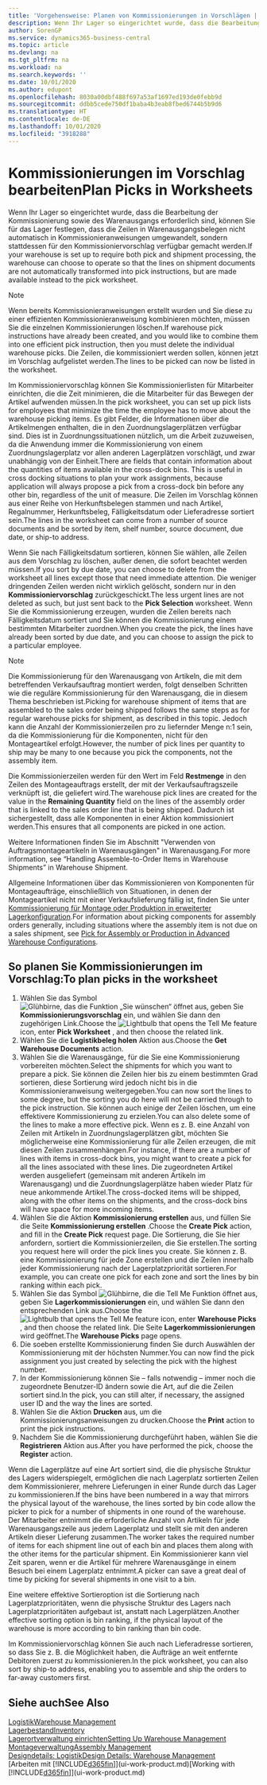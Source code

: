 ```yaml
---
title: 'Vorgehensweise: Planen von Kommissionierungen in Vorschlägen | Microsoft Docs'
description: Wenn Ihr Lager so eingerichtet wurde, dass die Bearbeitung der Kommissionierung sowie des Warenausgangs erforderlich sind, können Sie für das Lager festlegen, dass die Zeilen in Warenausgangsbelegen nicht automatisch in Kommissionieranweisungen umgewandelt, sondern stattdessen für den Kommissioniervorschlag verfügbar gemacht werden.
author: SorenGP
ms.service: dynamics365-business-central
ms.topic: article
ms.devlang: na
ms.tgt_pltfrm: na
ms.workload: na
ms.search.keywords: ''
ms.date: 10/01/2020
ms.author: edupont
ms.openlocfilehash: 8030a00dbf488f697a53af1697ed193de0febb9d
ms.sourcegitcommit: ddbb5cede750df1baba4b3eab8fbed6744b5b9d6
ms.translationtype: HT
ms.contentlocale: de-DE
ms.lasthandoff: 10/01/2020
ms.locfileid: "3918288"
---
```

# <a name="plan-picks-in-worksheets"></a><span data-ttu-id="c98ac-103">Kommissionierungen im Vorschlag bearbeiten</span><span class="sxs-lookup"><span data-stu-id="c98ac-103">Plan Picks in Worksheets</span></span>

<span data-ttu-id="c98ac-104">Wenn Ihr Lager so eingerichtet wurde, dass die Bearbeitung der Kommissionierung sowie des Warenausgangs erforderlich sind, können Sie für das Lager festlegen, dass die Zeilen in Warenausgangsbelegen nicht automatisch in Kommissionieranweisungen umgewandelt, sondern stattdessen für den Kommissioniervorschlag verfügbar gemacht werden.</span><span class="sxs-lookup"><span data-stu-id="c98ac-104">If your warehouse is set up to require both pick and shipment processing, the warehouse can choose to operate so that the lines on shipment documents are not automatically transformed into pick instructions, but are made available instead to the pick worksheet.</span></span>  

> [!NOTE]  
> <span data-ttu-id="c98ac-105">Wenn bereits Kommissionieranweisungen erstellt wurden und Sie diese zu einer effizienten Kommissionieranweisung kombinieren möchten, müssen Sie die einzelnen Kommissionierungen löschen.</span><span class="sxs-lookup"><span data-stu-id="c98ac-105">If warehouse pick instructions have already been created, and you would like to combine them into one efficient pick instruction, then you must delete the individual warehouse picks.</span></span> <span data-ttu-id="c98ac-106">Die Zeilen, die kommissioniert werden sollen, können jetzt im Vorschlag aufgelistet werden.</span><span class="sxs-lookup"><span data-stu-id="c98ac-106">The lines to be picked can now be listed in the worksheet.</span></span>  

<span data-ttu-id="c98ac-107">Im Kommissioniervorschlag können Sie Kommissionierlisten für Mitarbeiter einrichten, die die Zeit minimieren, die die Mitarbeiter für das Bewegen der Artikel aufwenden müssen.</span><span class="sxs-lookup"><span data-stu-id="c98ac-107">In the pick worksheet, you can set up pick lists for employees that minimize the time the employee has to move about the warehouse picking items.</span></span> <span data-ttu-id="c98ac-108">Es gibt Felder, die Informationen über die Artikelmengen enthalten, die in den Zuordnungslagerplätzen verfügbar sind. Dies ist in Zuordnungssituationen nützlich, um die Arbeit zuzuweisen, da die Anwendung immer die Kommissionierung von einem Zuordnungslagerplatz vor allen anderen Lagerplätzen vorschlägt, und zwar unabhängig von der Einheit.</span><span class="sxs-lookup"><span data-stu-id="c98ac-108">There are fields that contain information about the quantities of items available in the cross-dock bins. This is useful in cross docking situations to plan your work assignments, because application will always propose a pick from a cross-dock bin before any other bin, regardless of the unit of measure.</span></span> <span data-ttu-id="c98ac-109">Die Zeilen im Vorschlag können aus einer Reihe von Herkunftsbelegen stammen und nach Artikel, Regalnummer, Herkunftsbeleg, Fälligkeitsdatum oder Lieferadresse sortiert sein.</span><span class="sxs-lookup"><span data-stu-id="c98ac-109">The lines in the worksheet can come from a number of source documents and be sorted by item, shelf number, source document, due date, or ship-to address.</span></span>  

<span data-ttu-id="c98ac-110">Wenn Sie nach Fälligkeitsdatum sortieren, können Sie wählen, alle Zeilen aus dem Vorschlag zu löschen, außer denen, die sofort beachtet werden müssen.</span><span class="sxs-lookup"><span data-stu-id="c98ac-110">If you sort by due date, you can choose to delete from the worksheet all lines except those that need immediate attention.</span></span> <span data-ttu-id="c98ac-111">Die weniger dringenden Zeilen werden nicht wirklich gelöscht, sondern nur in den **Kommissioniervorschlag** zurückgeschickt.</span><span class="sxs-lookup"><span data-stu-id="c98ac-111">The less urgent lines are not deleted as such, but just sent back to the **Pick Selection** worksheet.</span></span> <span data-ttu-id="c98ac-112">Wenn Sie die Kommissionierung erzeugen, wurden die Zeilen bereits nach Fälligkeitsdatum sortiert und Sie können die Kommissionierung einem bestimmten Mitarbeiter zuordnen.</span><span class="sxs-lookup"><span data-stu-id="c98ac-112">When you create the pick, the lines have already been sorted by due date, and you can choose to assign the pick to a particular employee.</span></span>  

> [!NOTE]  
> <span data-ttu-id="c98ac-113">Die Kommissionierung für den Warenausgang von Artikeln, die mit dem betreffenden Verkaufsauftrag montiert werden, folgt denselben Schritten wie die reguläre Kommissionierung für den Warenausgang, die in diesem Thema beschrieben ist.</span><span class="sxs-lookup"><span data-stu-id="c98ac-113">Picking for warehouse shipment of items that are assembled to the sales order being shipped follows the same steps as for regular warehouse picks for shipment, as described in this topic.</span></span> <span data-ttu-id="c98ac-114">Jedoch kann die Anzahl der Kommissionierzeilen pro zu liefernder Menge n:1 sein, da die Kommissionierung für die Komponenten, nicht für den Montageartikel erfolgt.</span><span class="sxs-lookup"><span data-stu-id="c98ac-114">However, the number of pick lines per quantity to ship may be many to one because you pick the components, not the assembly item.</span></span>  
>
> <span data-ttu-id="c98ac-115">Die Kommissionierzeilen werden für den Wert im Feld **Restmenge** in den Zeilen des Montageauftrags erstellt, der mit der Verkaufsauftragszeile verknüpft ist, die geliefert wird.</span><span class="sxs-lookup"><span data-stu-id="c98ac-115">The warehouse pick lines are created for the value in the **Remaining Quantity** field on the lines of the assembly order that is linked to the sales order line that is being shipped.</span></span> <span data-ttu-id="c98ac-116">Dadurch ist sichergestellt, dass alle Komponenten in einer Aktion kommissioniert werden.</span><span class="sxs-lookup"><span data-stu-id="c98ac-116">This ensures that all components are picked in one action.</span></span>  
>
> <span data-ttu-id="c98ac-117">Weitere Informationen finden Sie im Abschnitt "Verwenden von Auftragsmontageartikeln in Warenausgängen" in Warenausgang.</span><span class="sxs-lookup"><span data-stu-id="c98ac-117">For more information, see “Handling Assemble-to-Order Items in Warehouse Shipments” in Warehouse Shipment.</span></span>  
>
> <span data-ttu-id="c98ac-118">Allgemeine Informationen über das Kommissionieren von Komponenten für Montageaufträge, einschließlich von Situationen, in denen der Montageartikel nicht mit einer Verkaufslieferung fällig ist, finden Sie unter [Kommissionierung für Montage oder Produktion in erweiterter Lagerkonfiguration](warehouse-how-to-pick-for-internal-operations-in-advanced-warehousing.md).</span><span class="sxs-lookup"><span data-stu-id="c98ac-118">For information about picking components for assembly orders generally, including situations where the assembly item is not due on a sales shipment, see [Pick for Assembly or Production in Advanced Warehouse Configurations](warehouse-how-to-pick-for-internal-operations-in-advanced-warehousing.md).</span></span>  

## <a name="to-plan-picks-in-the-worksheet"></a><span data-ttu-id="c98ac-119">So planen Sie Kommissionierungen im Vorschlag:</span><span class="sxs-lookup"><span data-stu-id="c98ac-119">To plan picks in the worksheet</span></span>

1. <span data-ttu-id="c98ac-120">Wählen Sie das Symbol ![Glühbirne, das die Funktion „Sie wünschen“ öffnet](media/ui-search/search_small.png "Was möchten Sie tun?") aus, geben Sie **Kommissionierungsvorschlag** ein, und wählen Sie dann den zugehörigen Link.</span><span class="sxs-lookup"><span data-stu-id="c98ac-120">Choose the ![Lightbulb that opens the Tell Me feature](media/ui-search/search_small.png "Tell me what you want to do") icon, enter **Pick Worksheet** , and then choose the related link.</span></span>  
2. <span data-ttu-id="c98ac-121">Wählen Sie die **Logistikbeleg holen** Aktion aus.</span><span class="sxs-lookup"><span data-stu-id="c98ac-121">Choose the **Get Warehouse Documents** action.</span></span>  
3. <span data-ttu-id="c98ac-122">Wählen Sie die Warenausgänge, für die Sie eine Kommissionierung vorbereiten möchten.</span><span class="sxs-lookup"><span data-stu-id="c98ac-122">Select the shipments for which you want to prepare a pick.</span></span> <span data-ttu-id="c98ac-123">Sie können die Zeilen hier bis zu einem bestimmten Grad sortieren, diese Sortierung wird jedoch nicht bis in die Kommissionieranweisung weitergegeben.</span><span class="sxs-lookup"><span data-stu-id="c98ac-123">You can now sort the lines to some degree, but the sorting you do here will not be carried through to the pick instruction.</span></span> <span data-ttu-id="c98ac-124">Sie können auch einige der Zeilen löschen, um eine effektivere Kommissionierung zu erzielen.</span><span class="sxs-lookup"><span data-stu-id="c98ac-124">You can also delete some of the lines to make a more effective pick.</span></span> <span data-ttu-id="c98ac-125">Wenn es z. B. eine Anzahl von Zeilen mit Artikeln in Zuordnungslagerplätzen gibt, möchten Sie möglicherweise eine Kommissionierung für alle Zeilen erzeugen, die mit diesen Zeilen zusammenhängen.</span><span class="sxs-lookup"><span data-stu-id="c98ac-125">For instance, if there are a number of lines with items in cross-dock bins, you might want to create a pick for all the lines associated with these lines.</span></span> <span data-ttu-id="c98ac-126">Die zugeordneten Artikel werden ausgeliefert (gemeinsam mit anderen Artikeln im Warenausgang) und die Zuordnungslagerplätze haben wieder Platz für neue ankommende Artikel.</span><span class="sxs-lookup"><span data-stu-id="c98ac-126">The cross-docked items will be shipped, along with the other items on the shipments, and the cross-dock bins will have space for more incoming items.</span></span>  
4. <span data-ttu-id="c98ac-127">Wählen Sie die Aktion **Kommissionierung erstellen** aus, und füllen Sie die Seite **Kommissionierung erstellen** .</span><span class="sxs-lookup"><span data-stu-id="c98ac-127">Choose the **Create Pick** action, and fill in the **Create Pick** request page.</span></span> <span data-ttu-id="c98ac-128">Die Sortierung, die Sie hier anfordern, sortiert die Kommissionierzeilen, die Sie erstellen.</span><span class="sxs-lookup"><span data-stu-id="c98ac-128">The sorting you request here will order the pick lines you create.</span></span> <span data-ttu-id="c98ac-129">Sie können z. B. eine Kommissionierung für jede Zone erstellen und die Zeilen innerhalb jeder Kommissionierung nach der Lagerplatzpriorität sortieren.</span><span class="sxs-lookup"><span data-stu-id="c98ac-129">For example, you can create one pick for each zone and sort the lines by bin ranking within each pick.</span></span>  
5. <span data-ttu-id="c98ac-130">Wählen Sie das Symbol ![Glühbirne, die die Tell Me Funktion öffnet](media/ui-search/search_small.png "Was möchten Sie tun?") aus, geben Sie **Lagerkommissionierungen** ein, und wählen Sie dann den entsprechenden Link aus.</span><span class="sxs-lookup"><span data-stu-id="c98ac-130">Choose the ![Lightbulb that opens the Tell Me feature](media/ui-search/search_small.png "Tell me what you want to do") icon, enter **Warehouse Picks** , and then choose the related link.</span></span> <span data-ttu-id="c98ac-131">Die Seite **Lagerkommissionierungen** wird geöffnet.</span><span class="sxs-lookup"><span data-stu-id="c98ac-131">The **Warehouse Picks** page opens.</span></span>  
6. <span data-ttu-id="c98ac-132">Die soeben erstellte Kommissionierung finden Sie durch Auswählen der Kommissionierung mit der höchsten Nummer.</span><span class="sxs-lookup"><span data-stu-id="c98ac-132">You can now find the pick assignment you just created by selecting the pick with the highest number.</span></span>  
7. <span data-ttu-id="c98ac-133">In der Kommissionierung können Sie – falls notwendig – immer noch die zugeordnete Benutzer-ID ändern sowie die Art, auf die die Zeilen sortiert sind.</span><span class="sxs-lookup"><span data-stu-id="c98ac-133">In the pick, you can still alter, if necessary, the assigned user ID and the way the lines are sorted.</span></span>  
8. <span data-ttu-id="c98ac-134">Wählen Sie die Aktion **Drucken** aus, um die Kommissionierungsanweisungen zu drucken.</span><span class="sxs-lookup"><span data-stu-id="c98ac-134">Choose the **Print** action to print the pick instructions.</span></span>  
9. <span data-ttu-id="c98ac-135">Nachdem Sie die Kommissionierung durchgeführt haben, wählen Sie die **Registrieren** Aktion aus.</span><span class="sxs-lookup"><span data-stu-id="c98ac-135">After you have performed the pick, choose the **Register** action.</span></span>  

<span data-ttu-id="c98ac-136">Wenn die Lagerplätze auf eine Art sortiert sind, die die physische Struktur des Lagers widerspiegelt, ermöglichen die nach Lagerplatz sortierten Zeilen dem Kommissionierer, mehrere Lieferungen in einer Runde durch das Lager zu kommissionieren.</span><span class="sxs-lookup"><span data-stu-id="c98ac-136">If the bins have been numbered in a way that mirrors the physical layout of the warehouse, the lines sorted by bin code allow the picker to pick for a number of shipments in one round of the warehouse.</span></span> <span data-ttu-id="c98ac-137">Der Mitarbeiter entnimmt die erforderliche Anzahl von Artikeln für jede Warenausgangszeile aus jedem Lagerplatz und stellt sie mit den anderen Artikeln dieser Lieferung zusammen.</span><span class="sxs-lookup"><span data-stu-id="c98ac-137">The worker takes the required number of items for each shipment line out of each bin and places them along with the other items for the particular shipment.</span></span> <span data-ttu-id="c98ac-138">Ein Kommissionierer kann viel Zeit sparen, wenn er die Artikel für mehrere Warenausgänge in einem Besuch bei einem Lagerplatz entnimmt.</span><span class="sxs-lookup"><span data-stu-id="c98ac-138">A picker can save a great deal of time by picking for several shipments in one visit to a bin.</span></span>  

<span data-ttu-id="c98ac-139">Eine weitere effektive Sortieroption ist die Sortierung nach Lagerplatzprioritäten, wenn die physische Struktur des Lagers nach Lagerplatzprioritäten aufgebaut ist, anstatt nach Lagerplätzen.</span><span class="sxs-lookup"><span data-stu-id="c98ac-139">Another effective sorting option is bin ranking, if the physical layout of the warehouse is more according to bin ranking than bin code.</span></span>  

<span data-ttu-id="c98ac-140">Im Kommissioniervorschlag können Sie auch nach Lieferadresse sortieren, so dass Sie z. B. die Möglichkeit haben, die Aufträge an weit entfernte Debitoren zuerst zu kommissionieren.</span><span class="sxs-lookup"><span data-stu-id="c98ac-140">In the pick worksheet, you can also sort by ship-to address, enabling you to assemble and ship the orders to far-away customers first.</span></span>  

## <a name="see-also"></a><span data-ttu-id="c98ac-141">Siehe auch</span><span class="sxs-lookup"><span data-stu-id="c98ac-141">See Also</span></span>

[<span data-ttu-id="c98ac-142">Logistik</span><span class="sxs-lookup"><span data-stu-id="c98ac-142">Warehouse Management</span></span>](warehouse-manage-warehouse.md)  
[<span data-ttu-id="c98ac-143">Lagerbestand</span><span class="sxs-lookup"><span data-stu-id="c98ac-143">Inventory</span></span>](inventory-manage-inventory.md)  
[<span data-ttu-id="c98ac-144">Lagerortverwaltung einrichten</span><span class="sxs-lookup"><span data-stu-id="c98ac-144">Setting Up Warehouse Management</span></span>](warehouse-setup-warehouse.md)  
[<span data-ttu-id="c98ac-145">Montageverwaltung</span><span class="sxs-lookup"><span data-stu-id="c98ac-145">Assembly Management</span></span>](assembly-assemble-items.md)  
[<span data-ttu-id="c98ac-146">Designdetails: Logistik</span><span class="sxs-lookup"><span data-stu-id="c98ac-146">Design Details: Warehouse Management</span></span>](design-details-warehouse-management.md)  
<span data-ttu-id="c98ac-147">[Arbeiten mit [!INCLUDE[d365fin](includes/d365fin_md.md)]](ui-work-product.md)</span><span class="sxs-lookup"><span data-stu-id="c98ac-147">[Working with [!INCLUDE[d365fin](includes/d365fin_md.md)]](ui-work-product.md)</span></span>  
